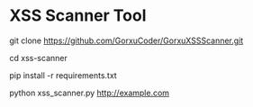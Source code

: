 # XSS Scanner Tool

git clone https://github.com/GorxuCoder/GorxuXSSScanner.git

   cd xss-scanner
   
   pip install -r requirements.txt
  
   python xss_scanner.py
   http://example.com
